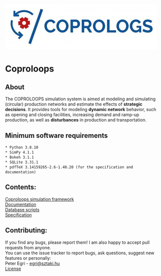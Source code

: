 # ![Coprologs Logo](documentation/pic/logo.png)<br>
# Coproloops

## About
The COPROLOOPS simulation system is aimed at modeling and simulating
(circular) production networks and estimate the effects of **strategic decisions**.
It provides tools for modeling **dynamic network** behavior, such as opening
and closing facilities, increasing demand and ramp-up production, as well as
**disturbances** in production and transportation.


## Minimum software requirements
	* Python 3.8.10
	* SimPy 4.1.1
	* Bokeh 3.1.1
	* SQLite 3.31.1
	* pdfTeX 3.14159265-2.6-1.40.20 (for the specification and documentation)

## Contents:
[Coproloops simulation framework](simulation)<br>
[Documentation](documentation)<br>
[Database scripts](database)<br>
[Specification](specification)

## Contributing:
If you find any bugs, please report them! I am also happy to accept pull requests from anyone.<br>
You can use the issue tracker to report bugs, ask questions, suggest new features or personally:<br>
Peter Egri - egri@sztaki.hu  
[License](LICENSE.txt)